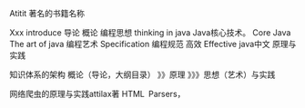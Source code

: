 Atitit 著名的书籍名称

Xxx  introduce   导论 概论
编程思想  thinking in java
Java核心技术。 Core Java
The art of java 编程艺术
Specification 编程规范
高效 Effective java中文 
原理与实践

知识体系的架构   概论（导论，大纲目录）   》》原理  》》》思想（艺术）与实践



网络爬虫的原理与实践attilax著
HTML Parsers，
